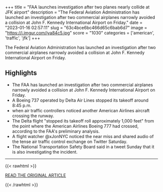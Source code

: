 +++
title = "FAA launches investigation after two planes nearly collide at JFK airport"
description = "The Federal Aviation Administration has launched an investigation after two commercial airplanes narrowly avoided a collision at John F. Kennedy International Airport on Friday."
date = "2023-01-16 02:57:11"
slug = "63c4bce6bc466d65c6bab6d7"
image = "https://i.imgur.com/iya84c5.jpg"
score = "1030"
categories = ['american', 'traffic', 'jfk']
+++

The Federal Aviation Administration has launched an investigation after two commercial airplanes narrowly avoided a collision at John F. Kennedy International Airport on Friday.

## Highlights

- The FAA has launched an investigation after two commercial airplanes narrowly avoided a collision at John F. Kennedy International Airport on Friday.
- A Boeing 737 operated by Delta Air Lines stopped its takeoff around 8:45 p.m.
- when air traffic controllers noticed another American Airlines aircraft crossing the runway.
- The Delta flight "stopped its takeoff roll approximately 1,000 feet" from the point where the American Airlines Boeing 777 had crossed, according to the FAA's preliminary analysis.
- A flight watcher @xJonNYC noticed the near miss and shared audio of the tense air traffic control exchange on Twitter Saturday.
- The National Transportation Safety Board said in a tweet Sunday that it is also investigating the incident.

---

{{< rawhtml >}}
  <p class="article-category">
    <a target="_blank" href="https://www.cnbc.com/2023/01/15/faa-launches-investigation-after-two-planes-nearly-collide-at-jfk-airport-.html">READ THE ORIGINAL ARTICLE</a>
  </p>
{{< /rawhtml >}}
